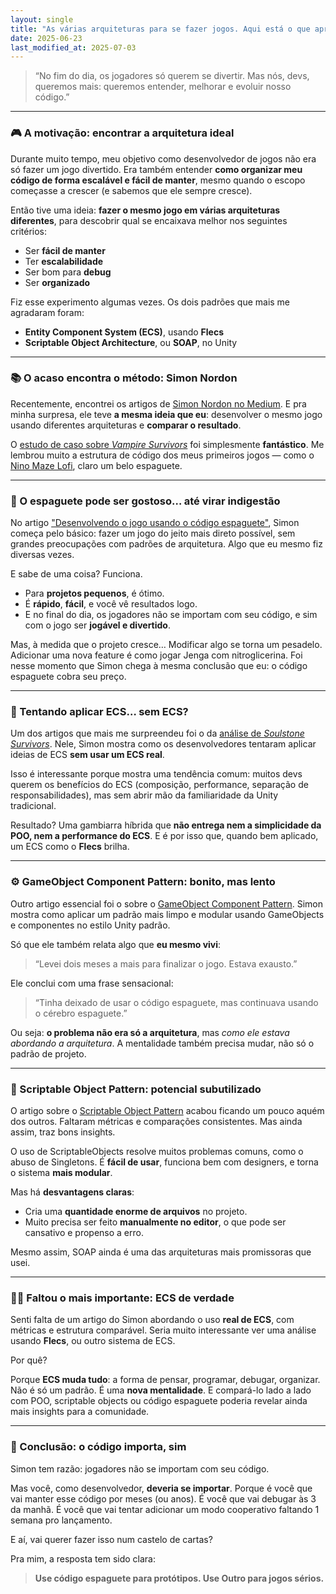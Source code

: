 ```yaml
---
layout: single
title: "As várias arquiteturas para se fazer jogos. Aqui está o que aprendi."
date: 2025-06-23
last_modified_at: 2025-07-03
---
```


> “No fim do dia, os jogadores só querem se divertir. Mas nós, devs, queremos mais: queremos entender, melhorar e evoluir nosso código.”

---

### 🎮 A motivação: encontrar **a arquitetura ideal**

Durante muito tempo, meu objetivo como desenvolvedor de jogos não era só fazer um jogo divertido. Era também entender **como organizar meu código de forma escalável e fácil de manter**, mesmo quando o escopo começasse a crescer (e sabemos que ele sempre cresce).

Então tive uma ideia: **fazer o mesmo jogo em várias arquiteturas diferentes**, para descobrir qual se encaixava melhor nos seguintes critérios:

- Ser **fácil de manter**
- Ter **escalabilidade**
- Ser bom para **debug**
- Ser **organizado**

Fiz esse experimento algumas vezes. Os dois padrões que mais me agradaram foram:

* **Entity Component System (ECS)**, usando **Flecs**
* **Scriptable Object Architecture**, ou **SOAP**, no Unity

---

### 📚 O acaso encontra o método: Simon Nordon

Recentemente, encontrei os artigos de [Simon Nordon no Medium](https://medium.com/@simon.nordon). E pra minha surpresa, ele teve **a mesma ideia que eu**: desenvolver o mesmo jogo usando diferentes arquiteturas e **comparar o resultado**.

O [estudo de caso sobre *Vampire Survivors*](https://medium.com/@simon.nordon/unity-case-study-vampire-survivors-806eed11bebb) foi simplesmente **fantástico**. Me lembrou muito a estrutura de código dos meus primeiros jogos — como o [Nino Maze Lofi](https://store.steampowered.com/app/1333460/Nino_Maze_LOFI/), claro um belo espaguete.

---

### 🍝 O espaguete pode ser gostoso… até virar indigestão

No artigo ["Desenvolvendo o jogo usando o código espaguete"](https://medium.com/@simon.nordon/unity-architecture-spaghetti-pattern-7e995648c7c8), Simon começa pelo básico: fazer um jogo do jeito mais direto possível, sem grandes preocupações com padrões de arquitetura. Algo que eu mesmo fiz diversas vezes.

E sabe de uma coisa? Funciona.

* Para **projetos pequenos**, é ótimo.
* É **rápido**, **fácil**, e você vê resultados logo.
* E no final do dia, os jogadores não se importam com seu código, e sim com o jogo ser **jogável e divertido**.

Mas, à medida que o projeto cresce…
Modificar algo se torna um pesadelo. Adicionar uma nova feature é como jogar Jenga com nitroglicerina. Foi nesse momento que Simon chega à mesma conclusão que eu: o código espaguete cobra seu preço.

---

### 🧬 Tentando aplicar ECS… sem ECS?

Um dos artigos que mais me surpreendeu foi o da [análise de *Soulstone Survivors*](https://medium.com/@simon.nordon/unity-case-study-soulstone-survivors-1447b7f272c2). Nele, Simon mostra como os desenvolvedores tentaram aplicar ideias de ECS **sem usar um ECS real**.

Isso é interessante porque mostra uma tendência comum: muitos devs querem os benefícios do ECS (composição, performance, separação de responsabilidades), mas sem abrir mão da familiaridade da Unity tradicional.

Resultado? Uma gambiarra híbrida que **não entrega nem a simplicidade da POO, nem a performance do ECS**. E é por isso que, quando bem aplicado, um ECS como o **Flecs** brilha.

---

### ⚙️ GameObject Component Pattern: bonito, mas lento

Outro artigo essencial foi o sobre o [GameObject Component Pattern](https://medium.com/@simon.nordon/unity-architecture-gameobject-component-pattern-34a76a9eacfb). Simon mostra como aplicar um padrão mais limpo e modular usando GameObjects e componentes no estilo Unity padrão.

Só que ele também relata algo que **eu mesmo vivi**:

> “Levei dois meses a mais para finalizar o jogo. Estava exausto.”

Ele conclui com uma frase sensacional:

> “Tinha deixado de usar o código espaguete, mas continuava usando o cérebro espaguete.”

Ou seja: **o problema não era só a arquitetura**, mas *como ele estava abordando a arquitetura*. A mentalidade também precisa mudar, não só o padrão de projeto.

---

### 🧾 Scriptable Object Pattern: potencial subutilizado

O artigo sobre o [Scriptable Object Pattern](https://medium.com/@simon.nordon/unity-architecture-scriptable-object-pattern-0a6c25b2d741) acabou ficando um pouco aquém dos outros. Faltaram métricas e comparações consistentes. Mas ainda assim, traz bons insights.

O uso de ScriptableObjects resolve muitos problemas comuns, como o abuso de Singletons. É **fácil de usar**, funciona bem com designers, e torna o sistema **mais modular**.

Mas há **desvantagens claras**:

* Cria uma **quantidade enorme de arquivos** no projeto.
* Muito precisa ser feito **manualmente no editor**, o que pode ser cansativo e propenso a erro.

Mesmo assim, SOAP ainda é uma das arquiteturas mais promissoras que usei.

---

### 🤷‍♂️ Faltou o mais importante: ECS de verdade

Senti falta de um artigo do Simon abordando o uso **real de ECS**, com métricas e estrutura comparável. Seria muito interessante ver uma análise usando **Flecs**, ou outro sistema de ECS.

Por quê?

Porque **ECS muda tudo**: a forma de pensar, programar, debugar, organizar. Não é só um padrão. É uma **nova mentalidade**. E compará-lo lado a lado com POO, scriptable objects ou código espaguete poderia revelar ainda mais insights para a comunidade.

---

### 🧠 Conclusão: o código importa, sim

Simon tem razão: jogadores não se importam com seu código.

Mas você, como desenvolvedor, **deveria se importar**. Porque é você que vai manter esse código por meses (ou anos). É você que vai debugar às 3 da manhã. É você que vai tentar adicionar um modo cooperativo faltando 1 semana pro lançamento.

E aí, vai querer fazer isso num castelo de cartas?

Pra mim, a resposta tem sido clara:

> **Use código espaguete para protótipos. Use Outro para jogos sérios.**

